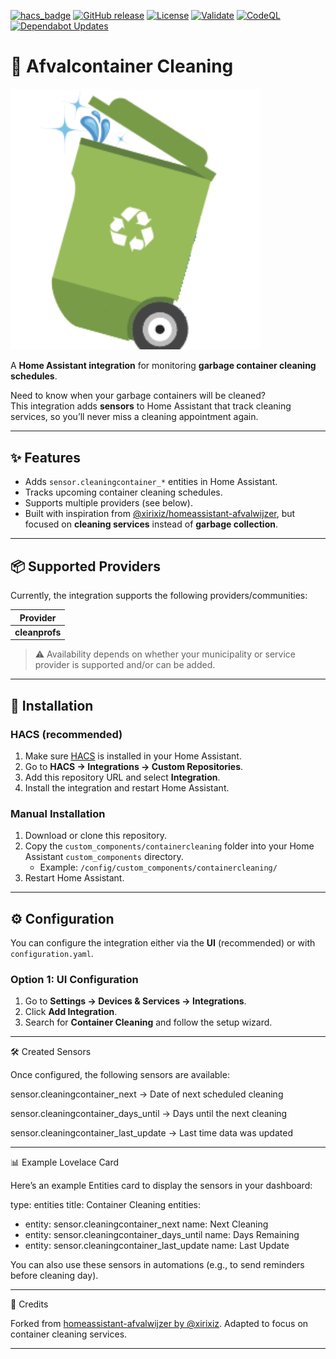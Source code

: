 [![hacs_badge](https://img.shields.io/badge/HACS-Custom-orange.svg)](https://github.com/hacs/integration)
[![GitHub release](https://img.shields.io/github/v/release/PatrickSt1991/ha-afvalcontainer-cleaning)](https://github.com/PatrickSt1991/ha-afvalcontainer-cleaning/releases)
[![License](https://img.shields.io/github/license/PatrickSt1991/ha-afvalcontainer-cleaning)](LICENSE)
[![Validate](https://github.com/PatrickSt1991/ha-afvalcontainer-cleaning/actions/workflows/validate.yaml/badge.svg)](https://github.com/PatrickSt1991/ha-afvalcontainer-cleaning/actions/workflows/validate.yaml)
[![CodeQL](https://github.com/PatrickSt1991/ha-afvalcontainer-cleaning/actions/workflows/github-code-scanning/codeql/badge.svg)](https://github.com/PatrickSt1991/ha-afvalcontainer-cleaning/actions/workflows/github-code-scanning/codeql)
[![Dependabot Updates](https://github.com/PatrickSt1991/ha-afvalcontainer-cleaning/actions/workflows/dependabot/dependabot-updates/badge.svg)](https://github.com/PatrickSt1991/ha-afvalcontainer-cleaning/actions/workflows/dependabot/dependabot-updates)

# 🧼 Afvalcontainer Cleaning

<img src="https://raw.githubusercontent.com/PatrickSt1991/ha-afvalcontainer-cleaning/refs/heads/main/clean-container.png" alt="clean container" width="400">

A **Home Assistant integration** for monitoring **garbage container cleaning schedules**.  

Need to know when your garbage containers will be cleaned?  
This integration adds **sensors** to Home Assistant that track cleaning services, so you’ll never miss a cleaning appointment again.  

---

## ✨ Features
- Adds `sensor.cleaningcontainer_*` entities in Home Assistant.  
- Tracks upcoming container cleaning schedules.  
- Supports multiple providers (see below).  
- Built with inspiration from [@xirixiz/homeassistant-afvalwijzer](https://github.com/xirixiz/homeassistant-afvalwijzer), but focused on **cleaning services** instead of **garbage collection**.

---

## 📦 Supported Providers
Currently, the integration supports the following providers/communities:

| Provider   |
|------------|
| **cleanprofs** |

> ⚠️ Availability depends on whether your municipality or service provider is supported and/or can be added.

---

## 🚀 Installation

### HACS (recommended)
1. Make sure [HACS](https://hacs.xyz/) is installed in your Home Assistant.  
2. Go to **HACS → Integrations → Custom Repositories**.  
3. Add this repository URL and select **Integration**.  
4. Install the integration and restart Home Assistant.  

### Manual Installation
1. Download or clone this repository.  
2. Copy the `custom_components/containercleaning` folder into your Home Assistant `custom_components` directory.  
   - Example: `/config/custom_components/containercleaning/`  
3. Restart Home Assistant.  

---

## ⚙️ Configuration

You can configure the integration either via the **UI** (recommended) or with `configuration.yaml`.  

### Option 1: UI Configuration
1. Go to **Settings → Devices & Services → Integrations**.  
2. Click **Add Integration**.  
3. Search for **Container Cleaning** and follow the setup wizard.  


---

🛠️ Created Sensors

Once configured, the following sensors are available:

sensor.cleaningcontainer_next → Date of next scheduled cleaning

sensor.cleaningcontainer_days_until → Days until the next cleaning

sensor.cleaningcontainer_last_update → Last time data was updated



---

📊 Example Lovelace Card

Here’s an example Entities card to display the sensors in your dashboard:

type: entities
title: Container Cleaning
entities:
  - entity: sensor.cleaningcontainer_next
    name: Next Cleaning
  - entity: sensor.cleaningcontainer_days_until
    name: Days Remaining
  - entity: sensor.cleaningcontainer_last_update
    name: Last Update

You can also use these sensors in automations (e.g., to send reminders before cleaning day).


---

🙌 Credits

Forked from [homeassistant-afvalwijzer by @xirixiz](https://github.com/xirixiz/homeassistant-afvalwijzer).
Adapted to focus on container cleaning services.


---

